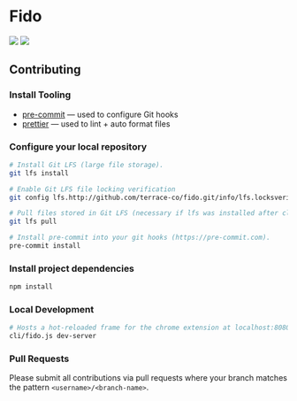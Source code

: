 # Fido

![](https://github.com/terrace-co/fido/workflows/ci/badge.svg)
![](https://github.com/terrace-co/fido/workflows/pre-commit/badge.svg)

## Contributing

### Install Tooling

- [pre-commit] &mdash; used to configure Git hooks
- [prettier] &mdash; used to lint + auto format files

[pre-commit]: https://pre-commit.com/#install
[prettier]: https://prettier.io/docs/en/install.html

### Configure your local repository

```sh
# Install Git LFS (large file storage).
git lfs install

# Enable Git LFS file locking verification
git config lfs.http://github.com/terrace-co/fido.git/info/lfs.locksverify true

# Pull files stored in Git LFS (necessary if lfs was installed after clone).
git lfs pull

# Install pre-commit into your git hooks (https://pre-commit.com).
pre-commit install
```

### Install project dependencies

```sh
npm install
```

### Local Development

```sh
# Hosts a hot-reloaded frame for the chrome extension at localhost:8080
cli/fido.js dev-server
```

### Pull Requests

Please submit all contributions via pull requests where your branch matches the
pattern `<username>/<branch-name>`.
